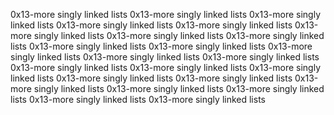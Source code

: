 0x13-more singly linked lists
0x13-more singly linked lists
0x13-more singly linked lists
0x13-more singly linked lists
0x13-more singly linked lists
0x13-more singly linked lists
0x13-more singly linked lists
0x13-more singly linked lists
0x13-more singly linked lists
0x13-more singly linked lists
0x13-more singly linked lists
0x13-more singly linked lists
0x13-more singly linked lists
0x13-more singly linked lists
0x13-more singly linked lists
0x13-more singly linked lists
0x13-more singly linked lists
0x13-more singly linked lists
0x13-more singly linked lists
0x13-more singly linked lists
0x13-more singly linked lists
0x13-more singly linked lists
0x13-more singly linked lists

